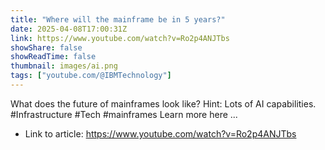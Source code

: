 ```yaml
---
title: "Where will the mainframe be in 5 years?"
date: 2025-04-08T17:00:31Z
link: https://www.youtube.com/watch?v=Ro2p4ANJTbs
showShare: false
showReadTime: false
thumbnail: images/ai.png
tags: ["youtube.com/@IBMTechnology"]
---
```

What does the future of mainframes look like? Hint: Lots of AI capabilities. #Infrastructure #Tech #mainframes Learn more here ...

- Link to article: https://www.youtube.com/watch?v=Ro2p4ANJTbs